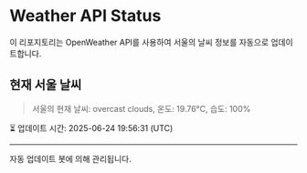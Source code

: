 
# Weather API Status

이 리포지토리는 OpenWeather API를 사용하여 서울의 날씨 정보를 자동으로 업데이트합니다.

## 현재 서울 날씨
> 서울의 현재 날씨: overcast clouds, 온도: 19.76°C, 습도: 100%

⏳ 업데이트 시간: 2025-06-24 19:56:31 (UTC)

---
자동 업데이트 봇에 의해 관리됩니다.
